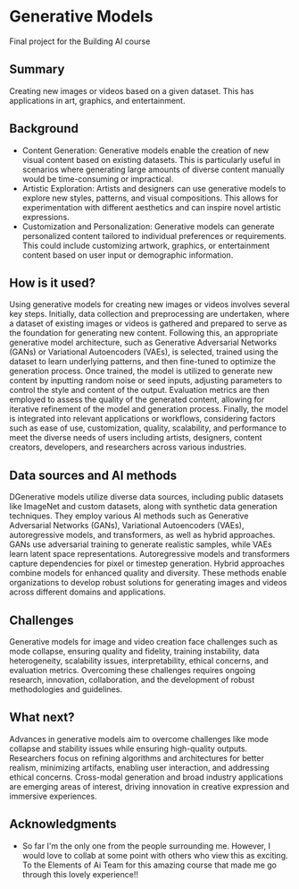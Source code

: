 # Generative Models 
Final project for the Building AI course
## Summary
Creating new images or videos based on a given dataset. This has applications in art, graphics, and entertainment.

## Background
* Content Generation: Generative models enable the creation of new visual content based on existing datasets. This is particularly useful in scenarios where generating large amounts of diverse content manually would be time-consuming or impractical.
* Artistic Exploration: Artists and designers can use generative models to explore new styles, patterns, and visual compositions. This allows for experimentation with different aesthetics and can inspire novel artistic expressions.
* Customization and Personalization: Generative models can generate personalized content tailored to individual preferences or requirements. This could include customizing artwork, graphics, or entertainment content based on user input or demographic information.

## How is it used?

Using generative models for creating new images or videos involves several key steps.
Initially, data collection and preprocessing are undertaken, where a dataset of existing images or videos is gathered and prepared to serve as the foundation for generating new content. 
Following this, an appropriate generative model architecture, such as Generative Adversarial Networks (GANs) or Variational Autoencoders (VAEs), is selected, trained using the dataset to learn underlying patterns, and then fine-tuned to optimize the generation process. 
Once trained, the model is utilized to generate new content by inputting random noise or seed inputs, adjusting parameters to control the style and content of the output. 
Evaluation metrics are then employed to assess the quality of the generated content, allowing for iterative refinement of the model and generation process. Finally, the model is integrated into relevant applications or workflows, considering factors such as ease of use, customization, quality, scalability, and performance to meet the diverse needs of users including artists, designers, content creators, developers, and researchers across various industries.

## Data sources and AI methods

DGenerative models utilize diverse data sources, including public datasets like ImageNet and custom datasets, along with synthetic data generation techniques. 
They employ various AI methods such as Generative Adversarial Networks (GANs), Variational Autoencoders (VAEs), autoregressive models, and transformers, as well as hybrid approaches. 
GANs use adversarial training to generate realistic samples, while VAEs learn latent space representations. Autoregressive models and transformers capture dependencies for pixel or timestep generation. 
Hybrid approaches combine models for enhanced quality and diversity. These methods enable organizations to develop robust solutions for generating images and videos across different domains and applications.

## Challenges

Generative models for image and video creation face challenges such as mode collapse, ensuring quality and fidelity, training instability, data heterogeneity, scalability issues, interpretability, ethical concerns, and evaluation metrics. 
Overcoming these challenges requires ongoing research, innovation, collaboration, and the development of robust methodologies and guidelines.

## What next?

Advances in generative models aim to overcome challenges like mode collapse and stability issues while ensuring high-quality outputs. 
Researchers focus on refining algorithms and architectures for better realism, minimizing artifacts, enabling user interaction, and addressing ethical concerns. 
Cross-modal generation and broad industry applications are emerging areas of interest, driving innovation in creative expression and immersive experiences.


## Acknowledgments

*  So far I'm the only one from the people surrounding me. However, I would love to collab at some point with others who view this as exciting.
To the Elements of Ai Team for this amazing course that made me go through this lovely experience!!
